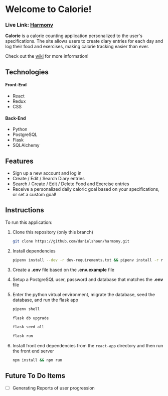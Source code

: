 # Welcome to Calorie!

### **Live Link: [Harmony](https://calorie-aa.herokuapp.com/)**

**Calorie** is a calorie counting application personalized to the user's specifications. The site allows users to create diary entries for each day and log their food and exercises, making calorie tracking easier than ever.

Check out the [wiki](https://github.com/jiezheng2020/Calorie/wiki) for more information!

## Technologies

#### Front-End

- React
- Redux
- CSS

#### Back-End

- Python
- PostgreSQL
- Flask
- SQLAlchemy

## Features

- Sign up a new account and log in
- Create / Edit / Search Diary entries
- Search / Create / Edit / Delete Food and Exercise entries
- Receive a personalized daily caloric goal based on your specifications, or set a custom goal!


## Instructions

To run this application:

1. Clone this repository (only this branch)

   ```bash
   git clone https://github.com/danielshoun/harmony.git
   ```

2. Install dependencies

   ```bash
   pipenv install --dev -r dev-requirements.txt && pipenv install -r requirements.txt
   ```

3. Create a **.env** file based on the **.env.example** file
4. Setup a PostgreSQL user, password and database that matches the **.env** file

5. Enter the python virtual environment, migrate the database, seed the database, and run the flask app

   ```bash
   pipenv shell
   ```
   ```bash
   flask db upgrade
   ```
   ```bash
   flask seed all
   ```
   ```bash
   flask run
   ```

6. Install front end dependencies from the `react-app` directory and then run the front end server
   ```bash
   npm install && npm run
   ```
   
## Future To Do Items

- [ ] Generating Reports of user progression
